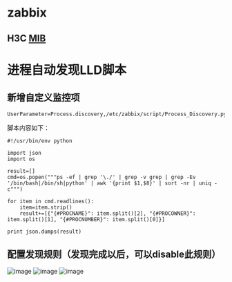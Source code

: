 # zabbix

## H3C [MIB](https://www.h3c.com/cn/d_200905/635750_30003_0.htm)


# 进程自动发现LLD脚本

## 新增自定义监控项
```
UserParameter=Process.discovery,/etc/zabbix/script/Process_Discovery.py
```
脚本内容如下：
```
#!/usr/bin/env python

import json
import os
 
result=[]
cmd=os.popen("""ps -ef | grep '\./' | grep -v grep | grep -Ev '/bin/bash|/bin/sh|python' | awk '{print $1,$8}' | sort -nr | uniq -c""")
 
for item in cmd.readlines():
    item=item.strip()
    result+=[{"{#PROCNAME}": item.split()[2], "{#PROCOWNER}": item.split()[1], "{#PROCNUMBER}": item.split()[0]}]
 
print json.dumps(result)
```
## 配置发现规则（发现完成以后，可以disable此规则）
![image](https://user-images.githubusercontent.com/26144773/119589747-0d784880-be06-11eb-8a87-63b2f790ecd9.png)
![image](https://user-images.githubusercontent.com/26144773/119589779-1d902800-be06-11eb-9372-662713dc48fe.png)
![image](https://user-images.githubusercontent.com/26144773/119589802-2b45ad80-be06-11eb-95a6-f553b1dac9e5.png)
